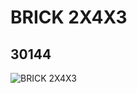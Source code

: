 # BRICK 2X4X3
## 30144
![BRICK 2X4X3](https://lc-www-live-s.legocdn.com/media/bricks/5/2/4295560.jpg)